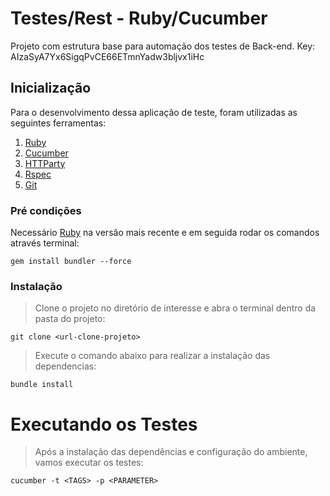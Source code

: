 # Testes/Rest - Ruby/Cucumber
Projeto com estrutura base para automação dos testes de Back-end.
Key: AIzaSyA7Yx6SigqPvCE66ETmnYadw3bljvx1iHc



## Inicialização
Para o desenvolvimento dessa aplicação de teste, foram utilizadas as seguintes ferramentas:
1.  [Ruby](https://rubyinstaller.org/)
2.	[Cucumber](https://cucumber.io/)
3.  [HTTParty](https://rubygems.org/gems/httparty/)
4.	[Rspec](https://github.com/rspec/rspec)
5.  [Git](https://git-scm.com/download/win)

### Pré condições
Necessário [Ruby](https://rubyinstaller.org/) na versão mais recente e em seguida rodar os comandos através terminal:

```
gem install bundler --force
```

### Instalação
>Clone o projeto no diretório de interesse e abra o terminal dentro da pasta do projeto:
```
git clone <url-clone-projeto>
```
>Execute o comando abaixo para realizar a instalação das dependencias:
```
bundle install
```

# Executando os Testes
>Após a instalação das dependências e configuração do ambiente, vamos executar os testes:
```
cucumber -t <TAGS> -p <PARAMETER>
```
